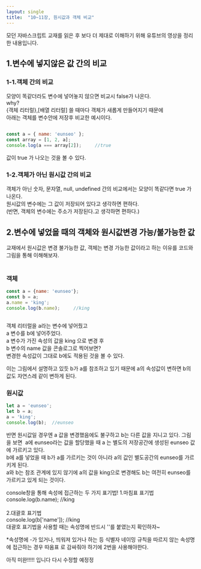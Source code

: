 ```yaml
---
layout: single
title:  "10~11장, 원시값과 객체 비교"
---
```

모던 자바스크립트 교재를 읽은 후 보다 더 제대로 이해하기 위해 유튜브의 영상을 정리한 내용입니다.

## 1.변수에 넣지않은 값 간의 비교

### 1-1.객체 간의 비교
  모양이 똑같더라도 변수에 넣어놓지 않으면 비교시 false가 나온다. <br>
  why?<br>
    {객체 리터럴},[배열 리터럴] 쓸 때마다 객체가 새롭게 만들어지기 때문에<br>
    아래는 객체를 변수안에 저장후 비교한 예시이다.
```js

const a = { name: 'eunseo' };
const array = [1, 2, a];
console.log(a === array[2]);     //true

```

값이 true 가 나오는 것을 볼 수 있다.


### 1-2.객체가 아닌 원시값 간의 비교
  객체가 아닌 숫자, 문자열, null, undefined 간의 비교에서는 모양이 똑같다면 true 가 나온다.<br>
    원시값의 변수에는 그 값이 저장되어 있다고 생각하면 편하다.<br>
    (반면, 객체의 변수에는 주소가 저장된다.고 생각하면 편하다.)


## 2.변수에 넣었을 때의 객체와 원시값변경 가능/불가능한 값
교재에서 원시값은 변경 불가능한 값, 객체는 변경 가능한 값이라고 하는 이유를 코드와 그림을 통해 이해해보자.<br>
<br>
### 객체
```js
const a = {name: 'eunseo'};
const b = a;
a.name = 'king';
console.log(b.name);     //king
```
<img>

객체 리터럴을 a라는 변수에 넣어줬고 <br>
a 변수를 b에 넣어주었다. <br>
a 변수가 가진 속성의 값을 king 으로 변경 후 <br>
b 변수의 name 값을 콘솔로그로 찍어보면? <br>
변경한 속성값이 그대로 b에도 적용된 것을 볼 수 있다. <br>

이는 그림에서 설명하고 있듯 b가 a를 참조하고 있기 때문에 a의 속성값이 변하면 b의 값도 자연스레 같이 변하게 된다.

### 원시값
```js
let a = 'eunseo';
let b = a;
a = 'king';
console.log(b);  //eunseo

```
반면 원시값일 경우엔 a 값을 변경했음에도 불구하고 b는 다른 값을 지니고 있다.
그림을 보면
<img>
a에 eunseo라는 값을 할당했을 때 a 는 별도의 저장공간에 생성된 eunseo 값에 가르키고 있다.<br>
b에 a를 넣었을 때 b가 a를 가르키는 것이 아니라 a의 값인 별도공간의 eunseo를 가르키게 된다.<br>
a와 b는 참조 관계에 있지 않기에 a의 값을 king으로 변경해도 b는 여전히 eunseo를 가르키고 있게 되는 것이다.<br>



console창을 통해 속성에 접근하는 두 가지 표기법!
1.마침표 표기법<br>
console.log(b.name);     //king  <br>    
2.대괄호 표기법 <br>
console.log(b['name']);  //king   <br>
대괄호 표기법을 사용할 때는 속성명에 반드시 ''를 붙였는지 확인하자~

*속성명에 -가 있거나, 띄워져 있거나 하는 등 식별자 네이밍 규칙을 따르지 않는 속성명에 접근하는 경우 따옴표 로 감싸줘야 하기에 2번을 사용해야한다.




아직 미완!!!!! 입니다 다시 수정할 예정정




   
